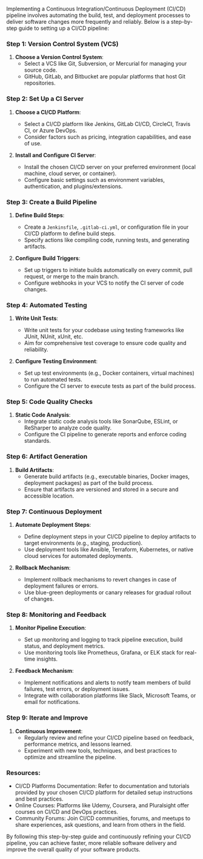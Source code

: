 Implementing a Continuous Integration/Continuous Deployment (CI/CD) pipeline involves automating the build, test, and deployment processes to deliver software changes more frequently and reliably. Below is a step-by-step guide to setting up a CI/CD pipeline:

### Step 1: Version Control System (VCS)
1. **Choose a Version Control System**: 
   - Select a VCS like Git, Subversion, or Mercurial for managing your source code.
   - GitHub, GitLab, and Bitbucket are popular platforms that host Git repositories.

### Step 2: Set Up a CI Server
1. **Choose a CI/CD Platform**: 
   - Select a CI/CD platform like Jenkins, GitLab CI/CD, CircleCI, Travis CI, or Azure DevOps.
   - Consider factors such as pricing, integration capabilities, and ease of use.

2. **Install and Configure CI Server**:
   - Install the chosen CI/CD server on your preferred environment (local machine, cloud server, or container).
   - Configure basic settings such as environment variables, authentication, and plugins/extensions.

### Step 3: Create a Build Pipeline
1. **Define Build Steps**:
   - Create a `Jenkinsfile`, `.gitlab-ci.yml`, or configuration file in your CI/CD platform to define build steps.
   - Specify actions like compiling code, running tests, and generating artifacts.

2. **Configure Build Triggers**:
   - Set up triggers to initiate builds automatically on every commit, pull request, or merge to the main branch.
   - Configure webhooks in your VCS to notify the CI server of code changes.

### Step 4: Automated Testing
1. **Write Unit Tests**:
   - Write unit tests for your codebase using testing frameworks like JUnit, NUnit, xUnit, etc.
   - Aim for comprehensive test coverage to ensure code quality and reliability.

2. **Configure Testing Environment**:
   - Set up test environments (e.g., Docker containers, virtual machines) to run automated tests.
   - Configure the CI server to execute tests as part of the build process.

### Step 5: Code Quality Checks
1. **Static Code Analysis**:
   - Integrate static code analysis tools like SonarQube, ESLint, or ReSharper to analyze code quality.
   - Configure the CI pipeline to generate reports and enforce coding standards.

### Step 6: Artifact Generation
1. **Build Artifacts**:
   - Generate build artifacts (e.g., executable binaries, Docker images, deployment packages) as part of the build process.
   - Ensure that artifacts are versioned and stored in a secure and accessible location.

### Step 7: Continuous Deployment
1. **Automate Deployment Steps**:
   - Define deployment steps in your CI/CD pipeline to deploy artifacts to target environments (e.g., staging, production).
   - Use deployment tools like Ansible, Terraform, Kubernetes, or native cloud services for automated deployments.

2. **Rollback Mechanism**:
   - Implement rollback mechanisms to revert changes in case of deployment failures or errors.
   - Use blue-green deployments or canary releases for gradual rollout of changes.

### Step 8: Monitoring and Feedback
1. **Monitor Pipeline Execution**:
   - Set up monitoring and logging to track pipeline execution, build status, and deployment metrics.
   - Use monitoring tools like Prometheus, Grafana, or ELK stack for real-time insights.

2. **Feedback Mechanism**:
   - Implement notifications and alerts to notify team members of build failures, test errors, or deployment issues.
   - Integrate with collaboration platforms like Slack, Microsoft Teams, or email for notifications.

### Step 9: Iterate and Improve
1. **Continuous Improvement**:
   - Regularly review and refine your CI/CD pipeline based on feedback, performance metrics, and lessons learned.
   - Experiment with new tools, techniques, and best practices to optimize and streamline the pipeline.

### Resources:
- CI/CD Platforms Documentation: Refer to documentation and tutorials provided by your chosen CI/CD platform for detailed setup instructions and best practices.
- Online Courses: Platforms like Udemy, Coursera, and Pluralsight offer courses on CI/CD and DevOps practices.
- Community Forums: Join CI/CD communities, forums, and meetups to share experiences, ask questions, and learn from others in the field.

By following this step-by-step guide and continuously refining your CI/CD pipeline, you can achieve faster, more reliable software delivery and improve the overall quality of your software products.